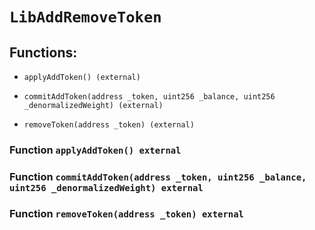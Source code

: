 # `LibAddRemoveToken`

## Functions:

- `applyAddToken() (external)`

- `commitAddToken(address _token, uint256 _balance, uint256 _denormalizedWeight) (external)`

- `removeToken(address _token) (external)`

### Function `applyAddToken() external`

### Function `commitAddToken(address _token, uint256 _balance, uint256 _denormalizedWeight) external`

### Function `removeToken(address _token) external`
